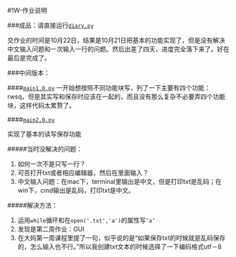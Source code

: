 #1W-作业说明

###成品：请直接运行[```diary.py```](diary,py)

交作业的时间是10月22日，结果是10月21日把基本的功能实现了，但是没有解决中文输入问题和一次输入一行的问题。然后出差了四天，进度完全落下来了。好在最后是完成了。

###中间版本：

####[```main1.0.py```](main1.0.py)
一开始想按照不同功能块写，列了一下主要有四个功能：rwsq，但是其实写和保存时应该在一起的，而且没有那么复杂不必要弄四个功能块，这样代码太累赘了。

####[```main2.0.py```](main2.0.py)

实现了基本的读写保存功能

#####当时没解决的问题：
1. 如何一次不是只写一行？
2. 可否打开txt或者相应编辑器，然后在里面输入？
3. 中文输入问题：在mac下，terminal里输出是中文，但是打印txt是乱码；在win下，cmd输出是乱码，打印txt是中文。

#####解决方法：

1. 运用```while```循环和在```open('.txt','a')```的属性写```‘a’```
2. 发现是第二周作业：GUI
3. 在大妈第一周课程里提了一句，似乎说的是“如果保存txt的时候就是乱码保存的，怎么输入也不行。”所以我创建txt文本的时候选择了一下编码格式utf－8
